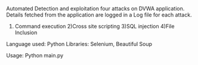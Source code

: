 Automated Detection and exploitation four attacks on DVWA application. Details fetched from the application are logged in a Log file
for each attack.
1) Command execution
2)Cross site scripting
3)SQL injection
4)File Inclusion

Language used: Python
Libraries: Selenium, Beautiful Soup

Usage: Python main.py
